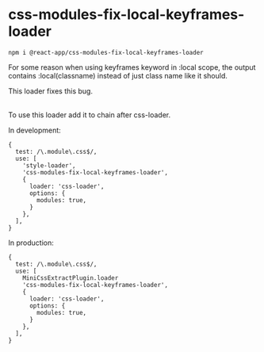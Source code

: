 # css-modules-fix-local-keyframes-loader

```
npm i @react-app/css-modules-fix-local-keyframes-loader
```


For some reason when using keyframes keyword in :local scope, the output contains :local(classname) instead of just class name like it should.

This loader fixes this bug.

<br />
To use this loader add it to chain after css-loader.

In development:

```
{
  test: /\.module\.css$/,
  use: [
    'style-loader',
    'css-modules-fix-local-keyframes-loader',
    {
      loader: 'css-loader',
      options: {
        modules: true,
      }
    },
  ],
}
```

In production:

```
{
  test: /\.module\.css$/,
  use: [
    MiniCssExtractPlugin.loader
    'css-modules-fix-local-keyframes-loader',
    {
      loader: 'css-loader',
      options: {
        modules: true,
      }
    },
  ],
}
```
